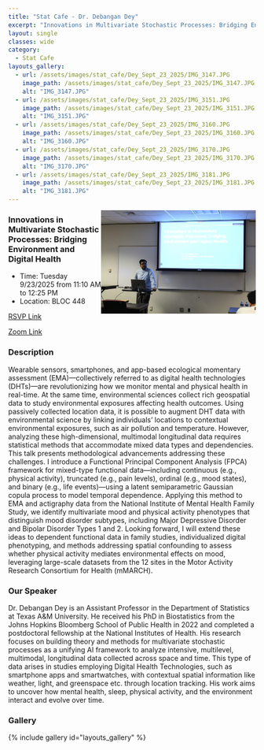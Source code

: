 ```yaml
---
title: "Stat Cafe - Dr. Debangan Dey"
excerpt: "Innovations in Multivariate Stochastic Processes: Bridging Environment and Digital Health"
layout: single
classes: wide
category: 
  - Stat Cafe
layouts_gallery:
  - url: /assets/images/stat_cafe/Dey_Sept_23_2025/IMG_3147.JPG
    image_path: /assets/images/stat_cafe/Dey_Sept_23_2025/IMG_3147.JPG
    alt: "IMG_3147.JPG"
  - url: /assets/images/stat_cafe/Dey_Sept_23_2025/IMG_3151.JPG
    image_path: /assets/images/stat_cafe/Dey_Sept_23_2025/IMG_3151.JPG
    alt: "IMG_3151.JPG"
  - url: /assets/images/stat_cafe/Dey_Sept_23_2025/IMG_3160.JPG
    image_path: /assets/images/stat_cafe/Dey_Sept_23_2025/IMG_3160.JPG
    alt: "IMG_3160.JPG"
  - url: /assets/images/stat_cafe/Dey_Sept_23_2025/IMG_3170.JPG
    image_path: /assets/images/stat_cafe/Dey_Sept_23_2025/IMG_3170.JPG
    alt: "IMG_3170.JPG"
  - url: /assets/images/stat_cafe/Dey_Sept_23_2025/IMG_3181.JPG
    image_path: /assets/images/stat_cafe/Dey_Sept_23_2025/IMG_3181.JPG
    alt: "IMG_3181.JPG"
---
```


<img src="https://github.com/jeroda7105/tamusgsa.github.io/blob/master/assets/images/stat_cafe/Dey_Sept_23_2025/IMG_3166.JPG?raw=true" alt="Header" width="315" style="float: right;"/> 


### Innovations in Multivariate Stochastic Processes: Bridging Environment and Digital Health

- Time: Tuesday 9/23/2025 from 11:10 AM to 12:25 PM
- Location: BLOC 448


[RSVP Link](<https://urldefense.com/v3/__https://forms.gle/Hxt6fhVfTSCzNVh68__;!!KwNVnqRv!APABTNw9uHp0uiR_bQ0pbLr06dERAnUOquheDhK7o9DArIsp4ffBat1S82IuKc709WmePOteFUbnwGzyVMuO$>)

[Zoom Link](<https://tamu.zoom.us/j/91033644108>)

### Description
Wearable sensors, smartphones, and app-based ecological momentary assessment (EMA)—collectively referred to as digital health technologies (DHTs)—are revolutionizing how we monitor mental and physical health in real-time. At the same time, environmental sciences collect rich geospatial data to study environmental exposures affecting health outcomes. Using passively collected location data, it is possible to augment DHT data with environmental science by linking individuals’ locations to contextual environmental exposures, such as air pollution and temperature. However, analyzing these high-dimensional, multimodal longitudinal data requires statistical methods that accommodate mixed data types and dependencies. This talk presents methodological advancements addressing these challenges. I introduce a Functional Principal Component Analysis (FPCA) framework for mixed-type functional data—including continuous (e.g., physical activity), truncated (e.g., pain levels), ordinal (e.g., mood states), and binary (e.g., life events)—using a latent semiparametric Gaussian copula process to model temporal dependence. Applying this method to EMA and actigraphy data from the National Institute of Mental Health Family Study, we identify multivariate mood and physical activity phenotypes that distinguish mood disorder subtypes, including Major Depressive Disorder and Bipolar Disorder Types 1 and 2. Looking forward, I will extend these ideas to dependent functional data in family studies, individualized digital phenotyping, and methods addressing spatial confounding to assess whether physical activity mediates environmental effects on mood, leveraging large-scale datasets from the 12 sites in the Motor Activity Research Consortium for Health (mMARCH).


### Our Speaker
Dr. Debangan Dey is an Assistant Professor in the Department of Statistics at Texas A&M University. He received his PhD in Biostatistics from the Johns Hopkins Bloomberg School of Public Health in 2022 and completed a postdoctoral fellowship at the National Institutes of Health. His research focuses on building theory and methods for multivariate stochastic processes as a unifying AI framework to analyze intensive, multilevel, multimodal, longitudinal data collected across space and time. This type of data arises in studies employing Digital Health Technologies, such as smartphone apps and smartwatches, with contextual spatial information like weather, light, and greenspace etc. through location tracking. His work aims to uncover how mental health, sleep, physical activity, and the environment interact and evolve over time.



<!--
### Presentation
<iframe src="https://drive.google.com/file/d/1tN9MfS-UIcedYkMafjpg1VxsRcSM0t8T/preview" width="640" height="480" allow="autoplay"></iframe>
-->

<!--
### Recording
<iframe width="560" height="315" src="https://www.youtube.com/embed/4k2Cp6_qF8w?si=KPxNBAuZWUIRiC9M" title="YouTube video player" frameborder="0" allow="accelerometer; autoplay; clipboard-write; encrypted-media; gyroscope; picture-in-picture; web-share" referrerpolicy="strict-origin-when-cross-origin" allowfullscreen></iframe>
-->


### Gallery

{% include gallery id="layouts_gallery" %}

